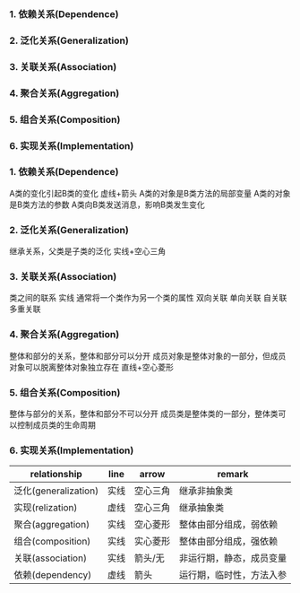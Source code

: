 
### 1. 依赖关系(Dependence)
### 2. 泛化关系(Generalization)
### 3. 关联关系(Association)
### 4. 聚合关系(Aggregation)
### 5. 组合关系(Composition)
### 6. 实现关系(Implementation)

### 1. 依赖关系(Dependence)
A类的变化引起B类的变化
虚线+箭头
A类的对象是B类方法的局部变量
A类的对象是B类方法的参数
A类向B类发送消息，影响B类发生变化

### 2. 泛化关系(Generalization)
继承关系，父类是子类的泛化
实线+空心三角


### 3. 关联关系(Association)
类之间的联系
实线
通常将一个类作为另一个类的属性
双向关联
单向关联
自关联
多重关联


### 4. 聚合关系(Aggregation)
整体和部分的关系，整体和部分可以分开
成员对象是整体对象的一部分，但成员对象可以脱离整体对象独立存在
直线+空心菱形


### 5. 组合关系(Composition)
整体与部分的关系，整体和部分不可以分开
成员类是整体类的一部分，整体类可以控制成员类的生命周期

### 6. 实现关系(Implementation)

|relationship|line|arrow|remark|
|-|-|-|-|
|泛化(generalization)   |实线   |空心三角   |继承非抽象类 |
|实现(relization)   |虚线   |空心三角   |继承抽象类   |
|聚合(aggregation)   |实线   |空心菱形   |整体由部分组成，弱依赖   |
|组合(composition)   |实线   |实心菱形   |整体由部分组成，强依赖   |
|关联(association)   |实线   |箭头/无   |非运行期，静态，成员变量   |
|依赖(dependency)   |虚线   |箭头   |运行期，临时性，方法入参   |
